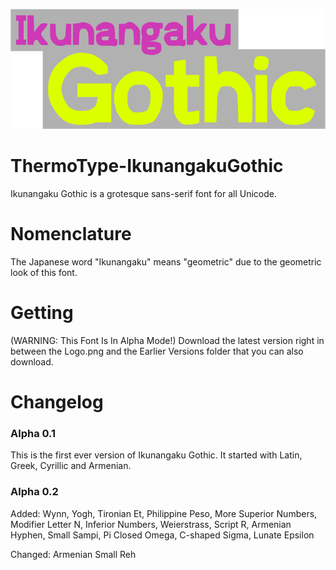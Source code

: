 <p align="center">
  <img width="800" height="auto" src="https://github.com/TSFBCE24RhythmHeaveners/ThermoType-IkunangakuGothic/blob/main/Logo.png">
</p>

# ThermoType-IkunangakuGothic
Ikunangaku Gothic is a grotesque sans-serif font for all Unicode. 

# Nomenclature #
The Japanese word "Ikunangaku" means "geometric" due to the geometric look of this font.

# Getting #
(WARNING: This Font Is In Alpha Mode!) Download the latest version right in between the Logo.png and the Earlier Versions folder that you can also download.

# Changelog #

### Alpha 0.1 ###
This is the first ever version of Ikunangaku Gothic. It started with Latin, Greek, Cyrillic and Armenian.

### Alpha 0.2 ###
Added: Wynn, Yogh, Tironian Et, Philippine Peso, More Superior Numbers, Modifier Letter N, Inferior Numbers, Weierstrass, Script R, Armenian Hyphen, Small Sampi, Pi Closed Omega, C-shaped Sigma, Lunate Epsilon

Changed: Armenian Small Reh
